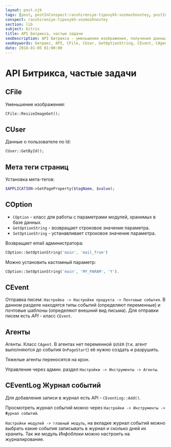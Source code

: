 ```yaml
---
layout: post.njk
tags: [post, postInConspect:rasshireniye-tipovykh-vozmozhnostey, postInSubject:bitrix, postInSection:lib]
conspect: rasshireniye-tipovykh-vozmozhnostey
section: lib
subject: bitrix
title: API Битрикса, частые задачи
seoDescription: API Битрикса - уменьшение изображения, получения данных пользователя, установка мета тегов страницы, получение и установка параметров модуля, отправка писем, использование агентов, работа с журналом событий.
seoKeywords: битрикс, API, CFile, CUser, GetOptionString, CEvent, CAgent, CEventLog
date: 2018-01-05 01:00:00
---
```

# API Битрикса, частые задачи

## CFile

Уменьшение изображения:

```php
CFile::ResizeImageGet();
```

## CUser

Данные о пользователе по Id:

```php
CUser::GetById();
```

## Мета теги страниц

Установка мета-тегов: 

```php
$APPLICATION->SetPageProperty($tagName, $value);
```

## COption

+ `COption` - класс для работы с параметрами модулей, хранимых в базе данных.
+ `GetOptionString`  - возвращает строковое значение параметра.  
+ `SetOptionString` - устанавливает строковое значение параметра.

Возвращает email администратора: 

```php
COption::GetOptionString('main', 'mail_from')
```

Можно установить кастомный параметр:

```php
COption::SetOptionString('main', 'MY_PARAM', 'Y').
```

## CEvent

Отправка писем: `Настройка -> Настройки продукта -> Почтовые события`. В данном разделе находятся типы событий (определяют переменные) и почтовые шаблоны (определяют внешний вид письма). Для отправки писем есть *API* - класс `CEvent`.

## Агенты

Агенты. Класс `CAgent`. В агентах нет переменной `$USER` (т.к. агент выполняются до события `OnPageStart`) её нужно создать и разрушить.

Тяжелые агенты переносятся на крон.

Управление через админ. раздел `Настройки -> Инструменты -> Агенты`.

## CEventLog Журнал событий

Для добавления записи в журнал есть API - `CEventLog::Add()`.

Просмотреть журнал событий можно через `Настройки -> Инструменты -> Журнал событий`.

`Настройки модулей -> главный модуль`, на вкладке журнал событий можно выбрать какие события записывать в журнал и сколько дней их хранить. Так же модуль *Инфоблоки* можно настроить на журналирование.